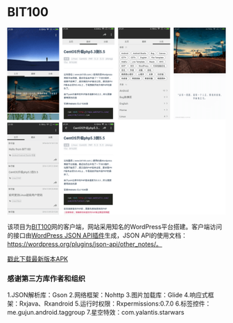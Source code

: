 ﻿BIT100
===

![Screenshot](https://github.com/zhongzilu/BIT100/blob/master/image/screenshot.png "Screenshot.png")

该项目为[BIT100](http://www.bit100.com)网的客户端，网站采用知名的WordPress平台搭建。客户端访问的接口由[WordPress JSON API插件](https://wordpress.org/plugins/json-api/)生成，JSON API的使用文档：https://wordpress.org/plugins/json-api/other_notes/。

[戳此下载最新版本APK](https://github.com/zhongzilu/BIT100/releases/download/v1.0.0/BIT100-release.1.0.0.apk "BIT100-release.1.0.0.apk")

### 感谢第三方库作者和组织

1.JSON解析库：Gson
2.网络框架：Nohttp
3.图片加载库：Glide
4.响应式框架：Rxjava、Rxandroid
5.运行时权限：Rxpermissions:0.7.0
6.标签控件：me.gujun.android.taggroup
7.星空特效：com.yalantis.starwars